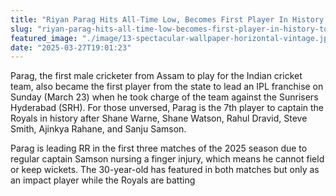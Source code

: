 ```yaml
---
title: "Riyan Parag Hits All-Time Low, Becomes First Player In History To Achieve Embarrassing Feat"
slug: "riyan-parag-hits-all-time-low-becomes-first-player-in-history-to-achieve-embarrassing-feat"
featured_image: "./image/13-spectacular-wallpaper-horizontal-vintage.jpeg"
date: "2025-03-27T19:01:23"
---
```

Parag, the first male cricketer from Assam to play for the Indian cricket team,
also became the first player from the state to lead an IPL franchise on Sunday
(March 23) when he took charge of the team against the Sunrisers Hyderabad
(SRH). For those unversed, Parag is the 7th player to captain the Royals in
history after Shane Warne, Shane Watson, Rahul Dravid, Steve Smith, Ajinkya
Rahane, and Sanju Samson.

Parag is leading RR in the first three matches of the 2025 season due to regular
captain Samson nursing a finger injury, which means he cannot field or keep
wickets. The 30-year-old has featured in both matches but only as an impact
player while the Royals are batting